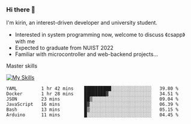 ### Hi there 👋

<!--
**codeYongqi/codeYongqi** is a ✨ _special_ ✨ repository because its `README.md` (this file) appears on your GitHub profile.

Here are some ideas to get you started:

- 🔭 I’m currently working on ...
- 🌱 I’m currently learning ...
- 👯 I’m looking to collaborate on ...
- 🤔 I’m looking for help with ...
- 💬 Ask me about ...
- 📫 How to reach me: ...
- 😄 Pronouns: ...
- ⚡ Fun fact: ...
-->
I'm kirin, an interest-driven developer and university student.
- Interested in system programming now, welcome to discuss 《csapp》 with me
- Expected to graduate from NUIST 2022
- Familiar with microcontroller and web-backend projects...

Master skills

[![My Skills](https://skillicons.dev/icons?i=nodejs,java,js,html,vue,docker,vim,linux,git)](https://skillicons.dev)

<!--START_SECTION:waka-->

```text
YAML         1 hr 42 mins    ██████████░░░░░░░░░░░░░░░   39.80 %
Docker       1 hr 28 mins    ████████▓░░░░░░░░░░░░░░░░   34.51 %
JSON         23 mins         ██▒░░░░░░░░░░░░░░░░░░░░░░   09.04 %
JavaScript   16 mins         █▓░░░░░░░░░░░░░░░░░░░░░░░   06.39 %
Bash         13 mins         █▒░░░░░░░░░░░░░░░░░░░░░░░   05.15 %
Arduino      11 mins         █░░░░░░░░░░░░░░░░░░░░░░░░   04.45 %
```

<!--END_SECTION:waka-->

